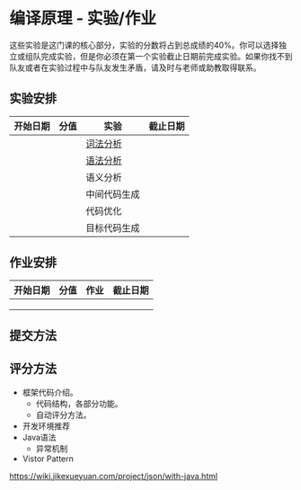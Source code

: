 # 编译原理 - 实验/作业

这些实验是这门课的核心部分，实验的分数将占到总成绩的40%。你可以选择独立或组队完成实验，但是你必须在第一个实验截止日期前完成实验。如果你找不到队友或者在实验过程中与队友发生矛盾，请及时与老师或助教取得联系。

## 实验安排

| 开始日期 | 分值 | 实验         | 截止日期 |
| -------- | ---- | ------------ | -------- |
|          |      | [词法分析]() |          |
|          |      | [语法分析]() |          |
|          |      | 语义分析     |          |
|          |      | 中间代码生成 |          |
|          |      | 代码优化     |          |
|          |      | 目标代码生成 |          |

## 作业安排

| 开始日期 | 分值 | 作业 | 截止日期 |
| -------- | ---- | ---- | -------- |
|          |      |      |          |
|          |      |      |          |
|          |      |      |          |

## 提交方法



## 评分方法

- 框架代码介绍。
  - 代码结构，各部分功能。
  - 自动评分方法。
- 开发环境推荐
- Java语法
  - 异常机制
- Vistor Pattern

https://wiki.jikexueyuan.com/project/json/with-java.html